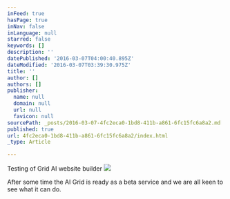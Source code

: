 ```yaml
---
inFeed: true
hasPage: true
inNav: false
inLanguage: null
starred: false
keywords: []
description: ''
datePublished: '2016-03-07T04:00:40.895Z'
dateModified: '2016-03-07T03:39:30.975Z'
title: ''
author: []
authors: []
publisher:
  name: null
  domain: null
  url: null
  favicon: null
sourcePath: _posts/2016-03-07-4fc2eca0-1bd8-411b-a861-6fc15fc6a8a2.md
published: true
url: 4fc2eca0-1bd8-411b-a861-6fc15fc6a8a2/index.html
_type: Article

---
```

Testing of Grid AI website builder
![](https://the-grid-user-content.s3-us-west-2.amazonaws.com/30ef71d7-0f16-4cde-b733-ae7e104220d8.jpg)

After some time the AI Grid is ready as a beta service and we are all keen to see what it can do.